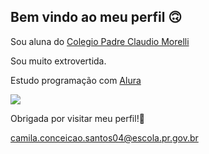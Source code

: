 ## Bem vindo ao meu perfil 🙃

 Sou aluna do [Colegio Padre Claudio Morelli](https://g.co/kgs/z5PQLhB)
 
 Sou muito extrovertida.
 
 Estudo programação com [Alura](https://www.alura.com.br/?srsltid=AfmBOopSxiyTMWGg8D1v80nEEvlGZj0chysLEY_DMnp3WI0cXngbIPOC)
 

![](https://media1.tenor.com/m/nQOSTbcTKZcAAAAC/anime-waves-hi.gif)



 Obrigada por visitar meu perfil!💛
 
 camila.conceicao.santos04@escola.pr.gov.br
